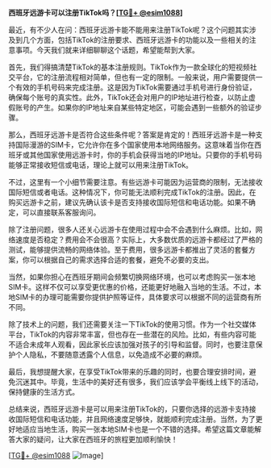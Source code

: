 **西班牙远游卡可以注册TikTok吗？[[TG💪+ @esim1088](https://t.me/s/esim1088)]**

最近，有不少人在问：西班牙远游卡能不能用来注册TikTok呢？这个问题其实涉及到几个方面，包括TikTok的注册要求、西班牙远游卡的功能以及一些相关的注意事项。今天我们就来详细聊聊这个话题，希望能帮到大家。

首先，我们得搞清楚TikTok的基本注册规则。TikTok作为一款全球化的短视频社交平台，它的注册流程相对简单，但也有一定的限制。一般来说，用户需要提供一个有效的手机号码来完成注册。这是因为TikTok需要通过手机号进行身份验证，确保每个账号的真实性。此外，TikTok还会对用户的IP地址进行检查，以防止虚假账号的产生。如果你的IP地址来自某些特定地区，可能会遇到一些额外的验证步骤。

那么，西班牙远游卡是否符合这些条件呢？答案是肯定的！西班牙远游卡是一种支持国际漫游的SIM卡，它允许你在多个国家使用本地网络服务。这意味着当你在西班牙或其他国家使用远游卡时，你的手机会获得当地的IP地址。只要你的手机号码能够正常接收短信或电话，理论上就可以用来注册TikTok。

不过，这里有一个小细节需要注意。有些远游卡可能因为运营商的限制，无法接收国际短信或者电话。这种情况下，你可能无法顺利完成TikTok的注册。因此，在购买远游卡之前，建议先确认该卡是否支持接收国际短信和电话功能。如果不确定，可以直接联系客服询问。

除了注册问题，很多人还关心远游卡在使用过程中会不会遇到什么麻烦。比如，网络速度是否稳定？费用会不会很高？实际上，大多数优质的远游卡都经过了严格的测试，能够提供流畅的网络体验。至于费用，很多远游卡都推出了灵活的套餐方案，你可以根据自己的需求选择合适的套餐，避免不必要的支出。

当然，如果你担心在西班牙期间会频繁切换网络环境，也可以考虑购买一张本地SIM卡。这样不仅可以享受更优惠的价格，还能更好地融入当地的生活。不过，本地SIM卡的办理可能需要你提供护照等证件，具体要求可以根据不同的运营商有所不同。

除了技术上的问题，我们还需要关注一下TikTok的使用习惯。作为一个社交媒体平台，TikTok的内容非常丰富，但也存在一些潜在的风险。比如，有些内容可能不适合未成年人观看，因此家长应该加强对孩子的引导和监督。同时，也要注意保护个人隐私，不要随意透露个人信息，以免造成不必要的麻烦。

最后，我想提醒大家，在享受TikTok带来的乐趣的同时，也要合理安排时间，避免沉迷其中。毕竟，生活中的美好还有很多，我们应该学会平衡线上线下的活动，保持健康的生活方式。

总结来说，西班牙远游卡是可以用来注册TikTok的，只要你选择的远游卡支持接收国际短信和电话功能，并且网络速度足够快，就能顺利完成注册。当然，为了更好地适应当地生活，购买一张本地SIM卡也是一个不错的选择。希望这篇文章能解答大家的疑问，让大家在西班牙的旅程更加顺利愉快！

[[TG💪+ @esim1088](https://t.me/s/esim1088) ![Image](https://i.postimg.cc/4NQfJmqS/Snipaste-2025-05-13-00-14-12.png)]